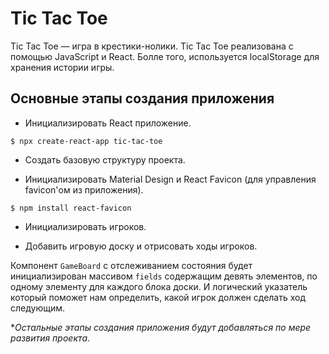 # Tic Tac Toe

Tic Tac Toe — игра в крестики-нолики. Tic Tac Toe реализована с помощью JavaScript и React. Болле того, используется 
localStorage для хранения истории игры.

## Основные этапы создания приложения

- Инициализировать React приложение.

`$ npx create-react-app tic-tac-toe`

- Создать базовую структуру проекта.

- Инициализировать Material Design и React Favicon (для управления favicon'ом из приложения).

`$ npm install react-favicon`

- Инициализировать игроков.

- Добавить игровую доску и отрисовать ходы игроков.

Компонент `GameBoard` с отслеживанием состояния будет инициализирован массивом `fields` содержащим девять элементов, по 
одному элементу для каждого блока доски. И логический указатель который поможет нам определить, какой игрок должен 
сделать ход следующим.

**Остальные этапы создания приложения будут добавляться по мере развития проекта*.
